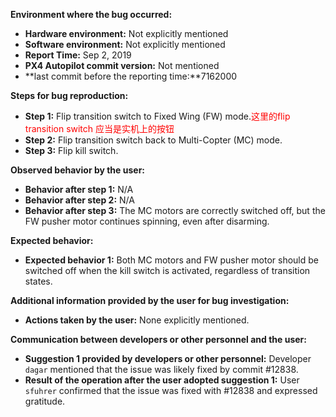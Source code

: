 **Environment where the bug occurred:**

- **Hardware environment:** Not explicitly mentioned
- **Software environment:** Not explicitly mentioned
- **Report Time:** Sep 2, 2019
- **PX4 Autopilot commit version:** Not mentioned
- **last commit before the reporting time:**7162000

**Steps for bug reproduction:**

- **Step 1:** Flip transition switch to Fixed Wing (FW) mode.<font color='red'>这里的flip transition switch 应当是实机上的按钮</font>
- **Step 2:** Flip transition switch back to Multi-Copter (MC) mode.
- **Step 3:** Flip kill switch.

**Observed behavior by the user:**

- **Behavior after step 1:** N/A
- **Behavior after step 2:** N/A
- **Behavior after step 3:** The MC motors are correctly switched off, but the FW pusher motor continues spinning, even after disarming.

**Expected behavior:**

- **Expected behavior 1:** Both MC motors and FW pusher motor should be switched off when the kill switch is activated, regardless of transition states.

**Additional information provided by the user for bug investigation:**

- **Actions taken by the user:** None explicitly mentioned.

**Communication between developers or other personnel and the user:**

- **Suggestion 1 provided by developers or other personnel:** Developer `dagar` mentioned that the issue was likely fixed by commit #12838.
- **Result of the operation after the user adopted suggestion 1:** User `sfuhrer` confirmed that the issue was fixed with #12838 and expressed gratitude.
